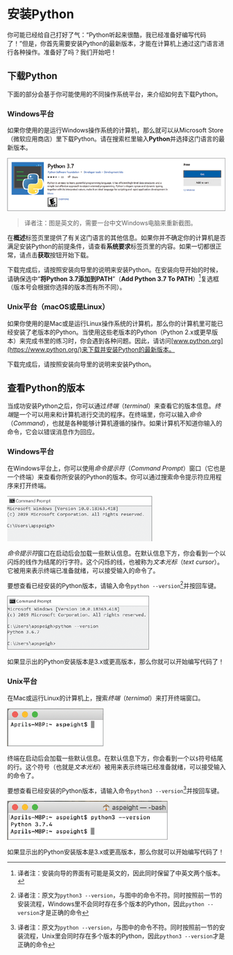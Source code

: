 # 安装Python

你可能已经给自己打好了气：“Python听起来很酷，我已经准备好编写代码了！”但是，你首先需要安装Python的最新版本，才能在计算机上通过这门语言进行各种操作。准备好了吗？我们开始吧！

## 下载Python

下面的部分会基于你可能使用的不同操作系统平台，来介绍如何去下载Python。

### Windows平台

如果你使用的是运行Windows操作系统的计算机，那么就可以从Microsoft Store（微软应用商店）里下载Python。请在搜索栏里输入**Python**并选择这门语言的最新版本。

![Python in Microsoft Store](./Resources/Chapter02/Image-2-1.png)

> 译者注：图是英文的，需要一台中文Windows电脑来重新截图。

在**概述**标签页里提供了有关这门语言的其他信息。如果你并不确定你的计算机是否满足安装Python的前提条件，请查看**系统要求**标签页里的内容。如果一切都很正常，请点击**获取**按钮开始下载。

下载完成后，请按照安装向导里的说明来安装Python。在安装向导开始的时候，请确保选中“**将Python 3.7添加到PATH**”（**Add Python 3.7 To PATH**）[^1]复选框（版本号会根据你选择的版本而有所不同）。

> [^1]: 译者注：安装向导的界面有可能是英文的，因此同时保留了中英文两个版本。

### Unix平台（macOS或是Linux）

如果你使用的是Mac或是运行Linux操作系统的计算机，那么你的计算机里可能已经安装了老版本的Python。当使用这些老版本的Python（Python 2.x或更早版本）来完成书里的练习时，你会遇到各种问题。因此，请访问[www.python.org](https://www.python.org/)来下载并安装Python的最新版本。

下载完成后，请按照安装向导里的说明来安装Python。

## 查看Python的版本

当成功安装Python之后，你可以通过*终端*（*terminal*）来查看它的版本信息。*终端*是一个可以用来和计算机进行交流的程序。在终端里，你可以输入*命令*（*Command*），也就是各种能够计算机遵循的操作。如果计算机不知道你输入的命令，它会以错误消息作为回应。

### Windows平台

在Windows平台上，你可以使用*命令提示符*（*Command Prompt*）窗口（它也是一个终端）来查看你所安装的Python的版本。你可以通过搜索命令提示符应用程序来打开终端。

![Command Prompt](./Resources/Chapter02/Image-2-2.png)

*命令提示符*窗口在启动后会加载一些默认信息。在默认信息下方，你会看到一个以闪烁的线作为结尾的行字符。这个闪烁的线，也被称为*文本光标*（*text cursor*）。它被用来表示终端已准备就绪，可以接受输入的命令了。

要想查看已经安装的Python版本，请输入命令`python --version`[^2]并按回车键。

> [^2]: 译者注：原文为`python3 --version`，与图中的命令不符。同时按照前一节的安装流程，Windows里不会同时存在多个版本的Python，因此`python --version`才是正确的命令

![Python Version in Command Prompt](./Resources/Chapter02/Image-2-3.png)

如果显示出的Python安装版本是3.x或更高版本，那么你就可以开始编写代码了！

### Unix平台

在Mac或运行Linux的计算机上，搜索*终端*（*ternimal*）来打开终端窗口。

![Terminal](./Resources/Chapter02/Image-2-4.png)

终端在启动后会加载一些默认信息。在默认信息下方，你会看到一个以`$`符号结尾的行。这个符号（也就是*文本光标*）被用来表示终端已经准备就绪，可以接受输入的命令了。

要想查看已经安装的Python版本，请输入命令`python3 --version`[^3]并按回车键。

[^3]: 译者注：原文为`python --version`，与图中的命令不符。同时按照前一节的安装流程，Unix里会同时存在多个版本的Python，因此`python3 --version`才是正确的命令

![Python Version in Terminal](./Resources/Chapter02/Image-2-5.png)

如果显示出的Python安装版本是3.x或更高版本，那么你就可以开始编写代码了！
